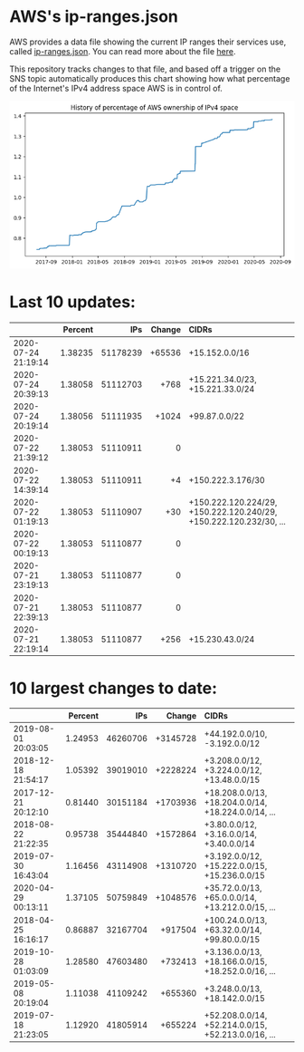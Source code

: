 # AWS's ip-ranges.json

AWS provides a data file showing the current IP ranges their
services use, called [ip-ranges.json](https://ip-ranges.amazonaws.com/ip-ranges.json).  You 
can read more about the file [here](https://docs.aws.amazon.com/general/latest/gr/aws-ip-ranges.html).

This repository tracks changes to that file, and based off a trigger on the SNS topic 
automatically produces this chart showing how what percentage of the Internet's IPv4 
address space AWS is in control of.

![History of AWS](history_count.png)

# Last 10 updates:

| | Percent | IPs | Change | CIDRs |
| :--- | ---: | ---: | ---: | :--- |
| 2020-07-24 21:19:14 | 1.38235 | 51178239 | +65536 | +15.152.0.0/16 |
| 2020-07-24 20:39:13 | 1.38058 | 51112703 | +768 | +15.221.34.0/23, +15.221.33.0/24 |
| 2020-07-24 20:19:14 | 1.38056 | 51111935 | +1024 | +99.87.0.0/22 |
| 2020-07-22 21:39:12 | 1.38053 | 51110911 | 0 |  |
| 2020-07-22 14:39:14 | 1.38053 | 51110911 | +4 | +150.222.3.176/30 |
| 2020-07-22 01:19:13 | 1.38053 | 51110907 | +30 | +150.222.120.224/29, +150.222.120.240/29, +150.222.120.232/30, ... |
| 2020-07-22 00:19:13 | 1.38053 | 51110877 | 0 |  |
| 2020-07-21 23:19:13 | 1.38053 | 51110877 | 0 |  |
| 2020-07-21 22:39:13 | 1.38053 | 51110877 | 0 |  |
| 2020-07-21 22:19:14 | 1.38053 | 51110877 | +256 | +15.230.43.0/24 |


# 10 largest changes to date:

| | Percent | IPs | Change | CIDRs |
| :--- | ---: | ---: | ---: | :--- |
| 2019-08-01 20:03:05 | 1.24953 | 46260706 | +3145728 | +44.192.0.0/10, -3.192.0.0/12 |
| 2018-12-18 21:54:17 | 1.05392 | 39019010 | +2228224 | +3.208.0.0/12, +3.224.0.0/12, +13.48.0.0/15 |
| 2017-12-21 20:12:10 | 0.81440 | 30151184 | +1703936 | +18.208.0.0/13, +18.204.0.0/14, +18.224.0.0/14, ... |
| 2018-08-22 21:22:35 | 0.95738 | 35444840 | +1572864 | +3.80.0.0/12, +3.16.0.0/14, +3.40.0.0/14 |
| 2019-07-30 16:43:04 | 1.16456 | 43114908 | +1310720 | +3.192.0.0/12, +15.222.0.0/15, +15.236.0.0/15 |
| 2020-04-29 00:13:11 | 1.37105 | 50759849 | +1048576 | +35.72.0.0/13, +65.0.0.0/14, +13.212.0.0/15, ... |
| 2018-04-25 16:16:17 | 0.86887 | 32167704 | +917504 | +100.24.0.0/13, +63.32.0.0/14, +99.80.0.0/15 |
| 2019-10-28 01:03:09 | 1.28580 | 47603480 | +732413 | +3.136.0.0/13, +18.166.0.0/15, +18.252.0.0/16, ... |
| 2019-05-08 20:19:04 | 1.11038 | 41109242 | +655360 | +3.248.0.0/13, +18.142.0.0/15 |
| 2019-07-18 21:23:05 | 1.12920 | 41805914 | +655224 | +52.208.0.0/14, +52.214.0.0/15, +52.213.0.0/16, ... |
